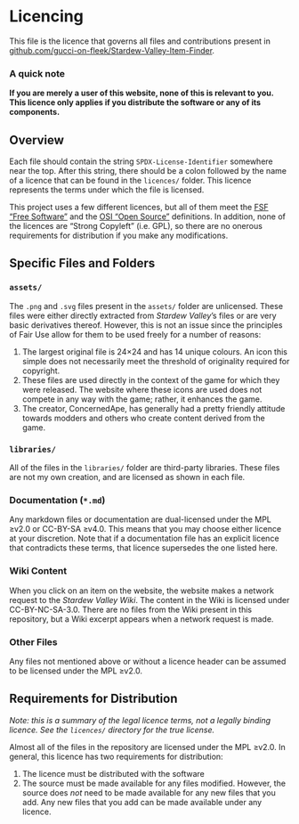 Licencing
=========
<!-- Stardew Valley Item Finder
     https://gucci-on-fleek.github.io/Stardew-Valley-Item-Finder/
     SPDX-License-Identifier: MPL-2.0+ OR CC-BY-SA-4.0+
     SPDX-FileCopyrightText: 2021 gucci-on-fleek
-->

This file is the licence that governs all files and contributions present in [github.com/gucci-on-fleek/Stardew-Valley-Item-Finder](https://github.com/gucci-on-fleek/Stardew-Valley-Item-Finder).

### A quick note ###
**If you are merely a user of this website, none of this is relevant to you. This licence  only applies if you distribute the software or any of its components.**

Overview
--------
Each file should contain the string `SPDX-License-Identifier` somewhere near the top. After this string, there should be a colon followed by the name of a licence that can be found in the `licences/` folder. This licence represents the terms under which the file is licensed. 

This project uses a few different licences, but all of them meet the [FSF “Free Software”](https://www.gnu.org/philosophy/free-sw.html) and the [OSI “Open Source”](https://opensource.org/osd) definitions. In addition, none of the licences are “Strong Copyleft” (i.e. GPL), so there are no onerous requirements for distribution if you make any modifications.

Specific Files and Folders
--------------------------

### `assets/` ###
The `.png` and `.svg` files present in the `assets/` folder are unlicensed. These files were either directly extracted from *Stardew Valley*’s files or are very basic derivatives thereof. However, this is not an issue since the principles of Fair Use allow for them to be used freely for a number of reasons:
1. The largest original file is 24×24 and has 14 unique colours. An icon this simple does not necessarily meet the threshold of originality required for copyright.
2. These files are used directly in the context of the game for which they were released. The website where these icons are used does not compete in any way with the game; rather, it enhances the game.
3. The creator, ConcernedApe, has generally had a pretty friendly attitude towards modders and others who create content derived from the game.

### `libraries/` ###
All of the files in the `libraries/` folder are third-party libraries. These files are not my own creation, and are licensed as shown in each file.

### Documentation (`*.md`) ###
Any markdown files or documentation are dual-licensed under the MPL ≥v2.0 or CC-BY-SA ≥v4.0. This means that you may choose either licence at your discretion. Note that if a documentation file has an explicit licence that contradicts these terms, that licence supersedes the one listed here.

### Wiki Content ###
When you click on an item on the website, the website makes a network request to the *Stardew Valley Wiki*. The content in the Wiki is licensed under CC-BY-NC-SA-3.0. There are no files from the Wiki present in this repository, but a Wiki excerpt appears when a network request is made.

### Other Files ###
Any files not mentioned above or without a licence header can be assumed to be licensed under the MPL ≥v2.0.

Requirements for Distribution
-----------------------------
*Note: this is a summary of the legal licence terms, not a legally binding licence. See the `licences/` directory for the true license.*

Almost all of the files in the repository are licensed under the MPL ≥v2.0. In general, this licence has two requirements for distribution:
1. The licence must be distributed with the software
2. The source must be made available for any files modified. However, the source does *not* need to be made available for any new files that you add. Any new files that you add can be made available under any licence.
